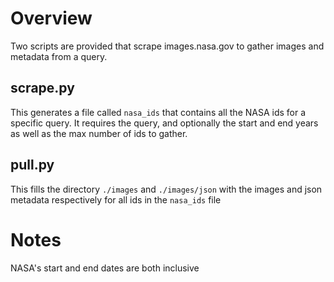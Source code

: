 # Overview

Two scripts are provided that scrape images.nasa.gov to gather images and metadata from a query.

## scrape.py

This generates a file called ```nasa_ids``` that contains all the NASA ids for a specific query. It requires the query, and optionally the start and end years as well as the max number of ids to gather.

## pull.py

This fills the directory ```./images``` and ```./images/json``` with the images and json metadata respectively for all ids in the ```nasa_ids``` file

# Notes

NASA's start and end dates are both inclusive
